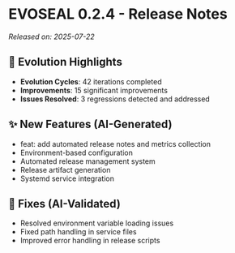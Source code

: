 # EVOSEAL 0.2.4 - Release Notes

*Released on: 2025-07-22*

## 🚀 Evolution Highlights

- **Evolution Cycles**: 42 iterations completed
- **Improvements**: 15 significant improvements
- **Issues Resolved**: 3 regressions detected and addressed

## ✨ New Features (AI-Generated)
- feat: add automated release notes and metrics collection
- Environment-based configuration
- Automated release management system
- Release artifact generation
- Systemd service integration

## 🐛 Fixes (AI-Validated)
- Resolved environment variable loading issues
- Fixed path handling in service files
- Improved error handling in release scripts
